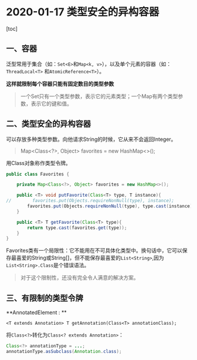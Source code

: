 # 2020-01-17 类型安全的异构容器

[toc]

## 一、容器

泛型常用于集合（如：`Set<E>`和`Map<k, v>`），以及单个元素的容器（如：`ThreadLocal<T>` 和`AtomicReference<T>`）。

**这样就限制每个容器只能有固定数目的类型参数**

> 一个Set只有一个类型参数，表示它的元素类型；一个Map有两个类型参数，表示它的键和值。

## 二、类型安全的异构容器

可以存放多种类型参数。向他请求String的时候，它从来不会返回Integer。

> Map<Class<?>, Object> favorites = new HashMap<>();

用Class对象称作类型令牌。

```java
public class Favorites {

    private Map<Class<?>, Object> favorites = new HashMap<>();

    public <T> void putFavorite(Class<T> type, T instance){
//        favorites.put(Objects.requireNonNull(type), instance);
        favorites.put(Objects.requireNonNull(type), type.cast(instance));
    }

    public <T> T getFavorite(Class<T> type){
        return type.cast(favorites.get(type));
    }
}
```

Favorites类有一个局限性：它不能用在不可具体化类型中。换句话中，它可以保存最喜爱的String或String[]，但不能保存最喜爱的`List<String>`,因为`List<String>.Class`是个错误语法。

> 对于这个限制性，还没有完全令人满意的解决方案。

## 三、有限制的类型令牌

**AnnotatedElement : **

```
<T extends Annotation> T getAnnotation(Class<T> annotationClass);
```

将`Class<?>`转化为`Class<? extends Annotation>`：

```java
Class<?> annotationType = ...;
annotationType.asSubclass(Annotation.class);
```

